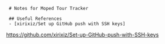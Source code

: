      # Notes for Moped Tour Tracker

     ## Useful References
     - [xirixiz/Set up GitHub push with SSH keys]
https://github.com/xirixiz/Set-up-GitHub-push-with-SSH-keys
